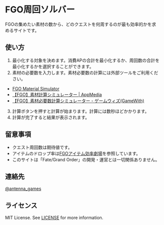 
# FGO周回ソルバー

FGOの集めたい素材の数から、どのクエストを何周するのが最も効率的かを求めるサイトです。

## 使い方

1. 最小化する対象を決めます。消費APの合計を最小化するか、周回数の合計を最小化するかを選択することができます。
2. 素材の必要数を入力します。素材必要数の計算には外部ツールをご利用ください。

- [FGO Material Simulator](http://fgosimulator.webcrow.jp/Material/)
- [【FGO】素材計算シミュレーター | AppMedia](https://appmedia.jp/fategrandorder/1472238)
- [【FGO】素材必要数計算シミュレーター - ゲームウィズ(GameWith)](https://gamewith.jp/fgo/article/show/84943)

3. 計算ボタンを押すと計算が始まります。計算には数秒ほどかかります。
4. 計算が完了すると結果が表示されます。

## 留意事項

- クエスト周回数は期待値です。
- アイテムのドロップ率は[FGOアイテム効率劇場](https://sites.google.com/view/fgo-domus-aurea)を参照しています。
- このサイトは「Fate/Grand Order」の開発・運営とは一切関係ありません。

## 連絡先

[@antenna_games](https://twitter.com/antenna_games)

## ライセンス
MIT License. See [LICENSE](./LICENSE) for more information.